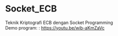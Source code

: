 # Socket_ECB
Teknik Kriptografi ECB dengan Socket Programming<br>
Demo program: : https://youtu.be/wib-aKmZaVc

